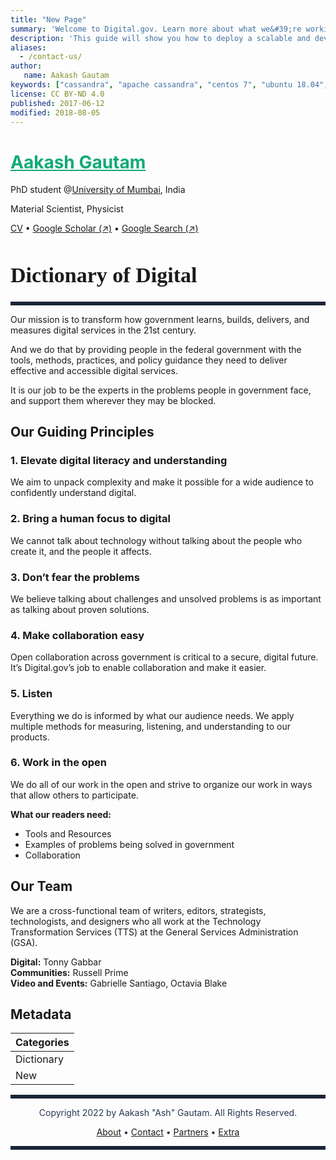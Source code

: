 ```yaml
---
title: "New Page"
summary: 'Welcome to Digital.gov. Learn more about what we&#39;re working on'
description: 'This guide will show you how to deploy a scalable and development-driven NoSQL database with Apache Cassandra on a Linode running Ubuntu 18.04 or CentOS 7.'
aliases:
  - /contact-us/
author:
   name: Aakash Gautam
keywords: ["cassandra", "apache cassandra", "centos 7", "ubuntu 18.04", "database", "nosql"]
license: CC BY-ND 4.0
published: 2017-06-12
modified: 2018-08-05
---
```


<div>
  <h1><a href="" style="cursor: pointer; color: #11AB75;">Aakash Gautam</a></h1>
  <p>PhD student @<a href="">University of Mumbai</a>, India</p>
  <p>Material Scientist, Physicist</p>
  <p>
    <a href="">CV</a> &#8226;
    <a href="https://scholar.google.com/citations?user=m2YGFxgAAAAJ" target="_blank">Google Scholar (↗)</a> &#8226;
    <a href="https://g.co/kgs/XHXSaa" target="_blank">Google Search (↗)</a>
   </p>
</div>


<h1 align="" style="font-family: EB Garamond;font-size: 34px;">Dictionary of Digital</h1>
<hr style="height:6px;border-width:0;background-color:#192538;">
Our mission is to transform how government learns, builds, delivers, and measures digital services in the 21st century.

And we do that by providing people in the federal government with the tools, methods, practices, and policy guidance they need to deliver effective and accessible digital services.

It is our job to be the experts in the problems people in government face, and support them wherever they may be blocked.

## Our Guiding Principles

### 1. Elevate digital literacy and understanding

We aim to unpack complexity and make it possible for a wide audience to confidently understand digital.

### 2. Bring a human focus to digital

We cannot talk about technology without talking about the people who create it, and the people it affects.

### 3. Don’t fear the problems

We believe talking about challenges and unsolved problems is as important as talking about proven solutions.

### 4. Make collaboration easy

Open collaboration across government is critical to a secure, digital future. It’s Digital.gov’s job to enable collaboration and make it easier.

### 5. Listen

Everything we do is informed by what our audience needs. We apply multiple methods for measuring, listening, and understanding to our products.

### 6. Work in the open

We do all of our work in the open and strive to organize our work in ways that allow others to participate.

**What our readers need:**

- Tools and Resources
- Examples of problems being solved in government
- Collaboration

## Our Team

We are a cross-functional team of writers, editors, strategists, technologists, and designers who all work at the Technology Transformation Services (TTS) at the General Services Administration (GSA).

**Digital:** Tonny Gabbar <br>
**Communities:** Russell Prime <br>
**Video and Events:** Gabrielle Santiago, Octavia Blake <br>

## Metadata

| **Categories** |
|-------------|
|Dictionary|
|New|

<hr style="height:6px;border-width:0;background-color:#192538;">
 <p align="center" style="color:#283852;font-size:14px;"> Copyright 2022 by Aakash "Ash" Gautam. All Rights Reserved. </p>
 <p align="center" style="color:#283852;font-size:14px;">
  <a href="" target="_blank">About</a> &#8226;
  <a href="" target="_blank">Contact</a> &#8226;
  <a href="" target="_blank">Partners</a> &#8226;
   <a href="" target="_blank">Extra</a>
 </p>
<hr style="height:6px;border-width:0;background-color:#192538;">
